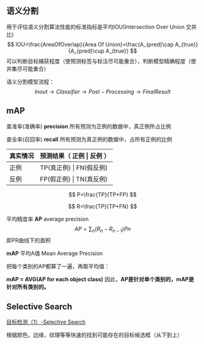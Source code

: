 ## 语义分割

用于评估语义分割算法性能的标准指标是平均IOU(Intersection Over Union 交并比)
$$
IOU=\frac{AreaOfOverlap}{Area Of Union}=\frac{A_{pred}\cap A_{true}}{A_{pred}\cup A_{true}}
$$
可以判断目标捕获程度（使预测标签与标注尽可能重合），判断模型精确程度（使并集尽可能重合）

语义分割模型流程：
$$
Inout\to Classifier \to Post-Processing \to Final Result
$$

## mAP

查准率(准确率) **precision** 所有预测为正例的数据中，真正例所占比例

 查全率(召回率) **recall** 所有预测为真正例的数据中，占所有正例的比例

| 真实情况 | 预测结果（ 正例            \|         反例       ） |
| -------- | --------------------------------------------------- |
| 正例     | TP(真正例)                   \|     FN(假反例)      |
| 反例     | FP(假正例)                   \|     TN(真反例)      |

$$
P=\frac{TP}{TP+FP}
$$

$$
R=\frac{TP}{TP+FN}
$$

平均精度率 **AP** average precision
$$
AP=\sum_n\left(R_n-R_{n-1}\right)Pn
$$
即PR曲线下的面积 

**mAP** 平均A值 Mean Average Precision

把每个类别的AP都算了一遍，再取平均值：

**mAP = AVG(AP for each object class)** 因此，**AP是针对单个类别的，mAP是针对所有类别的。**

## Selective Search

[目标检测（1）-Selective Search](https://zhuanlan.zhihu.com/p/27467369)

根据颜色，边缘，纹理等等快速的找到可能存在的目标候选框（从下到上）



